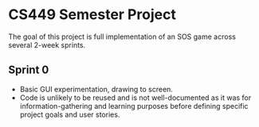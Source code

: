 # CS449 Semester Project
The goal of this project is full implementation of an SOS game across several 2-week sprints.

## Sprint 0
* Basic GUI experimentation, drawing to screen.
* Code is unlikely to be reused and is not well-documented as it was for information-gathering and learning purposes before defining specific project goals and user stories.